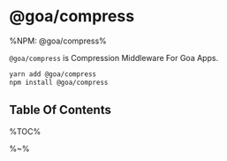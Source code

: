 # @goa/compress

%NPM: @goa/compress%

`@goa/compress` is Compression Middleware For Goa Apps.

```sh
yarn add @goa/compress
npm install @goa/compress
```

## Table Of Contents

%TOC%

%~%